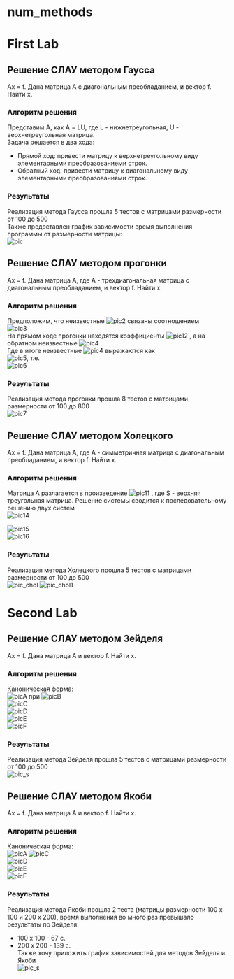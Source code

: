 # num_methods
# First Lab
## Решение СЛАУ методом Гаусса
Ax = f. Дана матрица A с диагональным преобладанием, и вектор f. Найти x.
### Алгоритм решения
Представим А, как А = LU, где L - нижнетреугольная, U - верхнетреугольная матрица.  
Задача решается в два хода:  
- Прямой ход: привести матрицу к верхнетреугольному виду элементарными преобразованиеми строк.  
- Обратный ход: привести матрицу к диагональному виду элементарными преобразованиями строк.  
### Результаты  
Реализация метода Гаусса прошла 5 тестов с матрицами размерности от 100 до 500  
Также предоставлен график зависимости время выполнения программы от размерности матрицы:  
![pic](lab1/pic_gauss.png)
## Решение СЛАУ методом прогонки  
Ах = f. Дана матрица A, где А - трехдиагональная матрица с диагональным преобладанием, и вектор f. Найти x.
### Алгоритм решения  
Предположим, что неизвестные ![pic2](lab1/1.gif) связаны соотношением  
![pic3](lab1/CodeCogsEqn.gif)  
На прямом ходе прогонки находятся коэффициенты ![pic12](lab1/5.gif) , а на обратном неизвестные ![pic4](lab1/1.gif)  
Где в итоге неизвестные ![pic4](lab1/1.gif) выражаются как  
![pic5](lab1/2.gif), т.е.  
![pic6](lab1/3.gif)
### Результаты
Реализация метода прогонки прошла 8 тестов с матрицами размерности от 100 до 800  
![pic7](lab1/pic_sweep.png)  
## Решение СЛАУ методом Холецкого
Ах = f. Дана матрица А, где А - симметричная матрица с диагональным преобладанием, и вектор f. Найти х.  
### Алгоритм решения  
Матрица А разлагается в произведение ![pic11](lab1/formula/1.gif)  , где S - верхняя треугольная матрица. Решение системы сводится к последовательному решению двух систем  
![pic14](lab1/formula/2.gif)  

![pic15](lab1/formula/3.gif)  
![pic16](lab1/formula/5.gif)
### Результаты  
Реализация метода Холецкого прошла 5 тестов с матрицами размерности от 100 до 500  
![pic_chol](lab1/pic_chol.png)
![pic_chol1](lab1/pic_chol1.png)
# Second Lab  
## Решение СЛАУ методом Зейделя  
Ax = f. Дана матрица А и вектор f. Найти х.  
### Алгоритм решения  
Каноническая форма:  
![picA](lab2/formula/11.gif) 
при ![picB](lab2/formula/12.gif)  
![picC](lab2/formula/13.gif)  
![picD](lab2/formula/14.gif)  
![picE](lab2/formula/15.gif)  
![picF](lab2/formula/16.gif)
### Результаты  
Реализация метода Зейделя прошла 5 тестов с матрицами размерности от 100 до 500  
![pic_s](lab2/pic_seidel.png)  
## Решение СЛАУ методом Якоби  
Ax = f. Дана матрица А и вектор f. Найти х.  
### Алгоритм решения  
Каноническая форма:  
![picA](lab2/formula/11.gif) 
![picC](lab2/formula/22.gif)  
![picD](lab2/formula/23.gif)  
![picE](lab2/formula/24.gif)  
![picF](lab2/formula/25.gif)
### Результаты  
Реализация метода Якоби прошла 2 теста (матрицы размерности 100 х 100 и 200 х 200), время выполнения во много раз превышало результаты по Зейделя:  
- 100 х 100 - 67 с.  
- 200 х 200 - 139 с.  
Также хочу приложить график зависимостей для методов Зейделя и Якоби  
![pic_s](lab2/pic_show.png)
